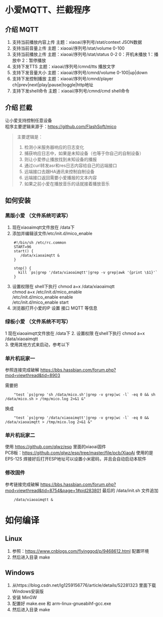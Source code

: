 # 小爱MQTT、拦截程序

## 介绍 MQTT  
1. 支持当前播放内容上传  主题：xiaoai/序列号/stat/context  JSON数据  
2. 支持当前音量上传      主题：xiaoai/序列号/stat/volume  0-100  
3. 支持当前播放上传      主题：xiaoai/序列号/stat/status  0-2  0：开机未播放 1：播放中 2：暂停播放  
4. 支持下发TTS          主题：xiaoai/序列号/cmnd/tts     播放文字  
5. 支持下发音量大小      主题：xiaoai/序列号/cmnd/volume  0-100|up|down  
6. 支持下发控制播放      主题：xiaoai/序列号/cmnd/player  ch|prev|next|play|pause|toggle|http地址  
7. 支持下发shell命令    主题：xiaoai/序列号/cmnd/cmd      shell命令
  
## 介绍 拦截  
   让小爱支持控制任意设备  
   程序主要逻辑来源于：https://github.com/FlashSoft/mico  
>    主要逻辑是：  
> 1. 检测小米服务器响应的日志变化  
> 2. 捕获响应日志中，如果是未知设备（也等于你自己的自制设备）  
> 3. 则让小爱停止播放找到未知设备的播报  
> 4. 通过curl转发asr和res日志内容给自己的远端接口  
> 5. 远端接口去跟HA通讯来控制自制设备  
> 6. 远端接口返回需要小爱播报的文本内容  
> 7. 如果之前小爱在播放音乐的话就接着播放音乐  

## 如何安装

### 黑版小爱 （文件系统可读写）
1. 现在xiaoaimqtt文件放在 /data下
2. 添加并编辑该文件/etc/init.d/mico_enable    
  
```
    #!/bin/sh /etc/rc.common  
    START=96  
    start() {  
       /data/xiaoaimqtt &  
    }  
    
    stop() {  
      kill `ps|grep '/data/xiaoaimqtt'|grep -v grep|awk '{print \$1}'`  
    }  
```

3. 设置权限在 shell下执行
    chmod a+x /data/xiaoaimqtt  
    chmod a+x /etc/init.d/mico_enable  
    /etc/init.d/mico_enable enable  
    /etc/init.d/mico_enable start  
4. 浏览器打开小爱的IP 设置 接口 MQTT 等信息  

### 绿板小爱 （文件系统不可写）
1  现在xiaoaimqtt文件放在 /data下
2. 设置权限 在shell下执行
    chmod a+x /data/xiaoaimqtt  
3. 使用其他方式来启动，参考以下  

### 单片机玩家一
   参照连接完成破解 https://bbs.hassbian.com/forum.php?mod=viewthread&tid=8903

   需要把  
```
    "test `ps|grep 'sh /data/mico.sh'|grep -v grep|wc -l` -eq 0 && sh /data/mico.sh > /tmp/mico.log 2>&1 &"  
```
   换成  
```
    "test `ps|grep '/data/xiaoaimqtt'|grep -v grep|wc -l` -eq 0 && /data/xiaoaimqtt > /tmp/mico.log 2>&1 &"  
```
### 单片机玩家二
   使用 https://github.com/qlwz/esp 里面的xiaoai固件  
   PCB板：https://github.com/qlwz/esp/tree/master/file/pcb/XiaoAi 
   使用的是EPS-12S
   焊接好后打开ESP地址可以设置小米密码，并且会自动启动本软件

### 修改固件
   参考链接完成破解 https://bbs.hassbian.com/forum.php?mod=viewthread&tid=8754&page=1#pid283801
   最后的 /data/init.sh 文件追加  
```
    /data/xiaoaimqtt &
```


# 如何编译

## Linux
   1. 参照：https://www.cnblogs.com/flyinggod/p/9468612.html 配置环境  
   2. 然后进入目录 make  

## Windows
   1. 从https://blog.csdn.net/lg1259156776/article/details/52281323 里面下载Windows安装版  
   2. 安装 MinGW  
   3. 配置好 make.exe 和 arm-linux-gnueabihf-gcc.exe  
   4. 然后进入目录 make  
